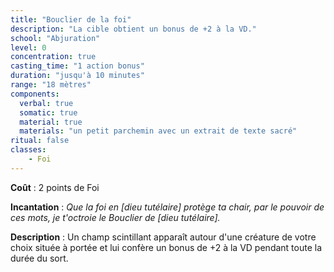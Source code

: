 ```yaml
---
title: "Bouclier de la foi"
description: "La cible obtient un bonus de +2 à la VD."
school: "Abjuration"
level: 0
concentration: true
casting_time: "1 action bonus"
duration: "jusqu'à 10 minutes"
range: "18 mètres"
components:
  verbal: true
  somatic: true
  material: true
  materials: "un petit parchemin avec un extrait de texte sacré"
ritual: false
classes:
    - Foi
---
```

**Coût** : 2 points de Foi  

**Incantation** : *Que la foi en [dieu tutélaire] protège ta chair, par le pouvoir de ces mots, je t'octroie le Bouclier de [dieu tutélaire].*   

**Description** : Un champ scintillant apparaît autour d'une créature de votre choix située à portée et lui confère un bonus de +2 à la VD pendant toute la durée du sort.
